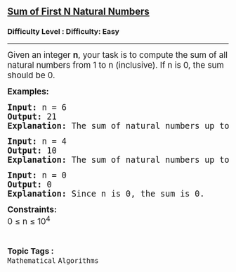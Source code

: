 <h2><a href="https://www.geeksforgeeks.org/problems/reverse-coding2452/1?page=3&status=unsolved&sortBy=accuracy">Sum of First N Natural Numbers</a></h2><h3>Difficulty Level : Difficulty: Easy</h3><hr><div class="problems_problem_content__Xm_eO"><p><span style="font-size: 14pt;">Given an integer <strong>n</strong>, your task is to compute the sum of all natural numbers from 1 to n (inclusive). If n is 0, the sum should be 0.</span></p>
<p><span style="font-size: 14pt;"><strong>Examples:</strong></span></p>
<pre><span style="font-size: 14pt;"><strong>Input: </strong>n = 6
<strong>Output: </strong>21<strong><br></strong><strong>Explanation: </strong>The sum of natural numbers up to 6 is: 1 + 2 + 3 + 4 + 5 + 6 = 21</span></pre>
<pre><span style="font-size: 14pt;"><strong>Input:</strong> n = 4
<strong>Output: </strong>10
<strong>Explanation: </strong>The sum of natural numbers up to 4 is: 1 + 2 + 3 + 4 = 10</span></pre>
<pre><span style="font-size: 14pt;"><strong>Input:</strong> n = 0
<strong>Output: </strong>0
<strong>Explanation: </strong>Since n is 0, the sum is 0.</span></pre>
<p><span style="font-size: 14pt;"><strong>Constraints:</strong></span><br><span style="font-size: 14pt;">0 ≤ n ≤ 10<sup>4</sup><br></span></p></div><br><p><span style=font-size:18px><strong>Topic Tags : </strong><br><code>Mathematical</code>&nbsp;<code>Algorithms</code>&nbsp;